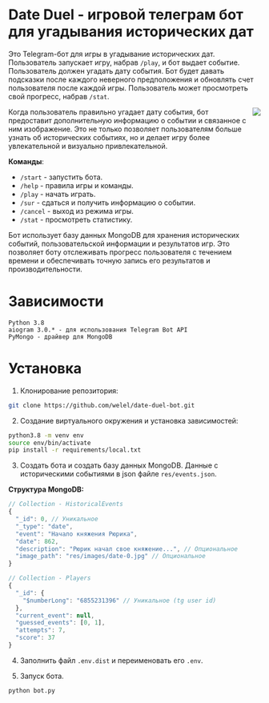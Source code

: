 # Date Duel - игровой телеграм бот для угадывания исторических дат 

Это Telegram-бот для игры в угадывание исторических дат. Пользователь запускает игру, набрав `/play`, и бот выдает событие. Пользователь должен угадать дату события. Бот будет давать подсказки после каждого неверного предположения и обновлять счет пользователя после каждой игры. Пользователь может просмотреть свой прогресс, набрав `/stat`.

 <img src="https://s3.gifyu.com/images/ezgif.com-gif-maker1f6d5675cbaff03bf.gif" align="right" />

Когда пользователь правильно угадает дату события, бот предоставит дополнительную информацию о событии и связанное с ним изображение. Это не только позволяет пользователям больше узнать об исторических событиях, но и делает игру более увлекательной и визуально привлекательной.

**Команды**:

 - `/start` - запустить бота.
 - `/help` - правила игры и команды.
 - `/play` - начать играть.
 - `/sur` - сдаться и получить информацию о событии.
 - `/cancel` - выход из режима игры.
 - `/stat` - просмотреть статистику.

Бот использует базу данных MongoDB для хранения исторических событий, пользовательской информации и результатов игр. Это позволяет боту отслеживать прогресс пользователя с течением времени и обеспечивать точную запись его результатов и производительности.

# Зависимости 

    Python 3.8
    aiogram 3.0.* - для использования Telegram Bot API
    PyMongo - драйвер для MongoDB

# Установка

1. Клонирование репозитория:

```bash
git clone https://github.com/welel/date-duel-bot.git
```

2. Создание виртуального окружения и установка зависимостей:

```bash
python3.8 -m venv env
source env/bin/activate
pip install -r requirements/local.txt
```

3. Создать бота и создать базу данных MongoDB. Данные с историческими событиями в json файле `res/events.json`.

**Структура MongoDB:**

```js
// Collection - HistoricalEvents
{
  "_id": 0, // Уникальное
  "_type": "date",
  "event": "Начало княжения Рюрика",
  "date": 862,
  "description": "Рюрик начал свое княжение...", // Опциональное
  "image_path": "res/images/date-0.jpg" // Опциональное
}

// Collection - Players
{
  "_id": {
    "$numberLong": "6855231396" // Уникальное (tg user id)
  },
  "current_event": null,
  "guessed_events": [0, 1],
  "attempts": 7,
  "score": 37
}
```

4. Заполнить файл `.env.dist` и переименовать его `.env`.

5. Запуск бота.

```bash
python bot.py
```

